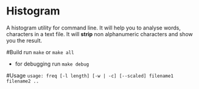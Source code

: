 # Histogram
A histogram utility for command line. It will help you to analyse
words, characters in a text file. It will **strip** non alphanumeric 
characters and show you the result.

#Build
run `make` or `make all`

- for debugging
    run `make debug`

#Usage
`usage: freq [-l length] [-w | -c] [--scaled] filename1 filename2 ..`
